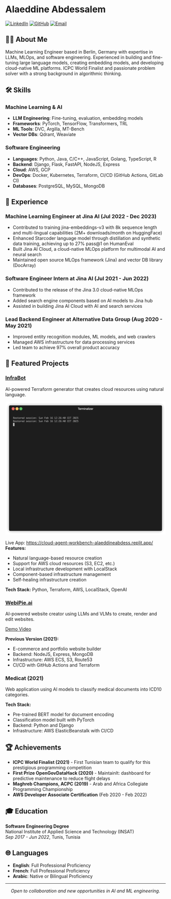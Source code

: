 # Alaeddine Abdessalem

[![LinkedIn](https://img.shields.io/badge/LinkedIn-0077B5?style=for-the-badge&logo=linkedin&logoColor=white)](https://linkedin.com/in/alaeddine-abdessalem)
[![GitHub](https://img.shields.io/badge/GitHub-100000?style=for-the-badge&logo=github&logoColor=white)](https://github.com/alaeddine-13)
[![Email](https://img.shields.io/badge/Email-D14836?style=for-the-badge&logo=gmail&logoColor=white)](mailto:alaeddine.abdessalem@gmail.com)

## 👨‍💻 About Me

Machine Learning Engineer based in Berlin, Germany with expertise in LLMs, MLOps, and software engineering. Experienced in building and fine-tuning large language models, creating embedding models, and developing cloud-native ML platforms. ICPC World Finalist and passionate problem solver with a strong background in algorithmic thinking.

## 🛠️ Skills

### Machine Learning & AI

- **LLM Engineering**: Fine-tuning, evaluation, embedding models
- **Frameworks**: PyTorch, TensorFlow, Transformers, TRL
- **ML Tools**: DVC, Argilla, MT-Bench
- **Vector DBs**: Qdrant, Weaviate

### Software Engineering

- **Languages**: Python, Java, C/C++, JavaScript, Golang, TypeScript, R
- **Backend**: Django, Flask, FastAPI, NodeJS, Express
- **Cloud**: AWS, GCP
- **DevOps**: Docker, Kubernetes, Terraform, CI/CD (GitHub Actions, GitLab CI)
- **Databases**: PostgreSQL, MySQL, MongoDB

## 💼 Experience

### Machine Learning Engineer at Jina AI (Jul 2022 - Dec 2023)
- Contributed to training jina-embeddings-v3 with 8k sequence length and multi-lingual capabilities (2M+ downloads/month on HuggingFace)
- Enhanced Starcoder language model through distillation and synthetic data training, achieving up to 27% pass@1 on HumanEval
- Built Jina AI Cloud, a cloud-native MLOps platform for multimodal AI and neural search
- Maintained open source MLOps framework (Jina) and vector DB library (DocArray)

### Software Engineer Intern at Jina AI (Jul 2021 - Jun 2022)
- Contributed to the release of the Jina 3.0 cloud-native MLOps framework
- Added search engine components based on AI models to Jina hub
- Assisted in building Jina AI Cloud with AI and search services

### Lead Backend Engineer at Alternative Data Group (Aug 2020 - May 2021)
- Improved entity recognition modules, ML models, and web crawlers
- Managed AWS infrastructure for data processing services
- Led team to achieve 97% overall product accuracy

## 🚀 Featured Projects

### [InfraBot](https://github.com/alaeddine-13/infrabot)
AI-powered Terraform generator that creates cloud resources using natural language.

![InfraBot Demo](https://github.com/alaeddine-13/infrabot/raw/main/assets/demo.gif)


Live App: https://cloud-agent-workbench-alaeddineabdess.replit.app/
**Features:**
- Natural language-based resource creation
- Support for AWS cloud resources (S3, EC2, etc.)
- Local infrastructure development with LocalStack
- Component-based infrastructure management
- Self-healing infrastructure creation

**Tech Stack:** Python, Terraform, AWS, LocalStack, OpenAI

### [WebiPie.ai](https://webipie.ai)
AI-powered website creator using LLMs and VLMs to create, render and edit websites.

[Demo Video](https://drive.google.com/file/d/1GGUTE2VZm84s-e20xiTMgVR6_7ZDTMHa/view)

**Previous Version (2021):**
- E-commerce and portfolio website builder
- Backend: NodeJS, Express, MongoDB
- Infrastructure: AWS ECS, S3, Route53
- CI/CD with GitHub Actions and Terraform

### Medicat (2021)
Web application using AI models to classify medical documents into ICD10 categories.

**Tech Stack:**
- Pre-trained BERT model for document encoding
- Classification model built with PyTorch
- Backend: Python and Django
- Infrastructure: AWS ElasticBeanstalk with CI/CD

## 🏆 Achievements

- **ICPC World Finalist (2021)** - First Tunisian team to qualify for this prestigious programming competition
- **First Prize OpenGovDataHack (2020)** - MaintainIt: dashboard for predictive maintenance to reduce flight delays
- **Maghreb Champions, ACPC (2019)** - Arab and Africa Collegiate Programming Championship
- **AWS Developer Associate Certification** (Feb 2020 - Feb 2022)

## 🎓 Education

**Software Engineering Degree**  
National Institute of Applied Science and Technology (INSAT)  
*Sep 2017 - Jun 2022*, Tunis, Tunisia

## 🌐 Languages

- **English**: Full Professional Proficiency
- **French**: Full Professional Proficiency
- **Arabic**: Native or Bilingual Proficiency

---

<p align="center">
  <i>Open to collaboration and new opportunities in AI and ML engineering.</i>
</p>
